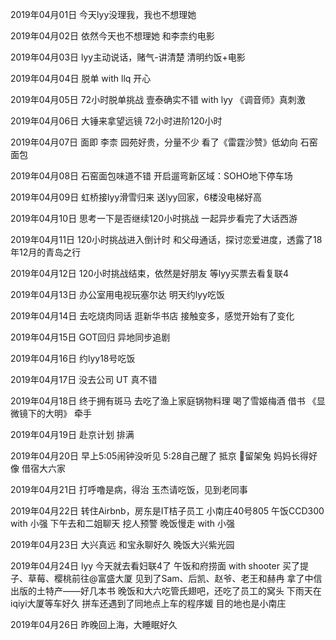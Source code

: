 2019年04月01日
今天lyy没理我，我也不想理她

2019年04月02日
依然今天也不想理她
和李柰约电影

2019年04月03日
lyy主动说话，赌气-讲清楚
清明约饭+电影

2019年04月04日
脱单 with llq 开心

2019年04月05日
72小时脱单挑战
壹泰确实不错 with lyy
《调音师》真刺激

2019年04月06日
大锤来拿望远镜
72小时进阶120小时

2019年04月07日
面即 李柰
园苑好贵，分量不少
看了《雷霆沙赞》低幼向
石窑面包

2019年04月08日
石窑面包味道不错
开启遛弯新区域：SOHO地下停车场

2019年04月09日
虹桥接lyy滑雪归来
送lyy回家，6楼没电梯好高

2019年04月10日
思考一下是否继续120小时挑战
一起异步看完了大话西游

2019年04月11日
120小时挑战进入倒计时
和父母通话，探讨恋爱进度，透露了18年12月的青岛之行

2019年04月12日
120小时挑战结束，依然是好朋友
等lyy买票去看复联4

2019年04月13日
办公室用电视玩塞尔达
明天约lyy吃饭

2019年04月14日
去吃烧肉同话 逛新华书店
接触变多，感觉开始有了变化

2019年04月15日
GOT回归
异地同步追剧

2019年04月16日
约lyy18号吃饭

2019年04月17日
没去公司
UT 真不错

2019年04月18日
终于拥有斑马
去吃了渔上家庭锅物料理
喝了雪姬梅酒
借书 《显微镜下的大明》
牵手

2019年04月19日
赴京计划 排满

2019年04月20日
早上5:05闹钟没听见
5:28自己醒了
抵京
🎂留架兔 妈妈长得好像
借宿大六家

2019年04月21日
打呼噜是病，得治
玉杰请吃饭，见到老同事

2019年04月22日
转住Airbnb，房东是IT桔子员工 小南庄40号805
午饭CCD300 with 小强
下午去和二姐聊天 挖人预警
晚饭慢走 with 小强

2019年04月23日
大兴真远
和宝永聊好久
晚饭大兴紫光园


2019年04月24日
lyy 今天就去看妇联4了
午饭和府捞面 with shooter
买了提子、草莓、樱桃前往@富盛大厦
见到了Sam、后凯、赵爷、老王和赫冉
拿了中信出版的土特产——好几本书
晚饭和大六吃管氏翅吧，还吃了员工的窝头
下雨天在iqiyi大厦等车好久
拼车还遇到了同地点上车的程序媛 目的地也是小南庄

2019年04月26日
昨晚回上海，大睡眠好久
